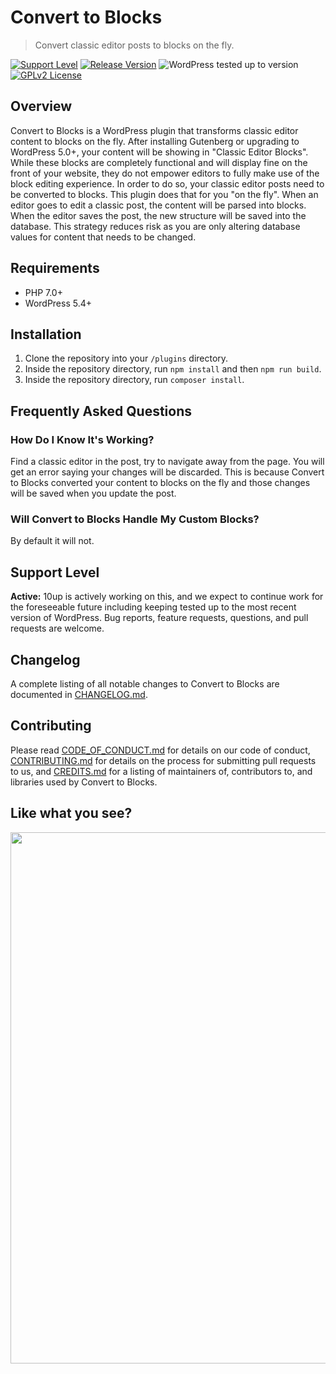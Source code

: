 # Convert to Blocks

>  Convert classic editor posts to blocks on the fly.

[![Support Level](https://img.shields.io/badge/support-active-green.svg)](#support-level) [![Release Version](https://img.shields.io/github/release/10up/convert-to-blocks.svg)](https://github.com/10up/convert-to-blocks/releases/latest) ![WordPress tested up to version](https://img.shields.io/badge/WordPress-v5.5%20tested-success.svg) [![GPLv2 License](https://img.shields.io/github/license/10up/convert-to-blocks.svg)](https://github.com/10up/convert-to-blocks/blob/develop/LICENSE.md)

## Overview

Convert to Blocks is a WordPress plugin that transforms classic editor content to blocks on the fly. After installing Gutenberg or upgrading to WordPress 5.0+, your content will be showing in "Classic Editor Blocks". While these blocks are completely functional and will display fine on the front of your website, they do not empower editors to fully make use of the block editing experience.  In order to do so, your classic editor posts need to be converted to blocks. This plugin does that for you "on the fly". When an editor goes to edit a classic post, the content will be parsed into blocks. When the editor saves the post, the new structure will be saved into the database. This strategy reduces risk as you are only altering database values for content that needs to be changed.

## Requirements

* PHP 7.0+
* WordPress 5.4+

## Installation

1. Clone the repository into your `/plugins` directory.
2. Inside the repository directory, run `npm install` and then `npm run build`.
3. Inside the repository directory, run `composer install`.

## Frequently Asked Questions

### How Do I Know It's Working?

Find a classic editor in the post, try to navigate away from the page. You will get an error saying your changes will be discarded. This is because Convert to Blocks converted your content to blocks on the fly and those changes will be saved when you update the post.

### Will Convert to Blocks Handle My Custom Blocks?

By default it will not.

## Support Level

**Active:** 10up is actively working on this, and we expect to continue work for the foreseeable future including keeping tested up to the most recent version of WordPress.  Bug reports, feature requests, questions, and pull requests are welcome.

## Changelog

A complete listing of all notable changes to Convert to Blocks are documented in [CHANGELOG.md](https://github.com/10up/convert-to-blocks/blob/develop/CHANGELOG.md).

## Contributing

Please read [CODE_OF_CONDUCT.md](https://github.com/10up/convert-to-blocks/blob/develop/CODE_OF_CONDUCT.md) for details on our code of conduct, [CONTRIBUTING.md](https://github.com/10up/convert-to-blocks/blob/develop/CONTRIBUTING.md) for details on the process for submitting pull requests to us, and [CREDITS.md](https://github.com/10up/convert-to-blocks/blob/develop/CREDITS.md) for a listing of maintainers of, contributors to, and libraries used by Convert to Blocks.

## Like what you see?

<p align="center">
<a href="http://10up.com/contact/"><img src="https://10up.com/uploads/2016/10/10up-Github-Banner.png" width="850"></a>
</p>
